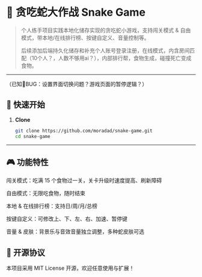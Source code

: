 # 🐍 贪吃蛇大作战 Snake Game

> 个人练手项目实践本地化储存实现的贪吃蛇小游戏，支持闯关模式 & 自由模式，带本地/在线排行榜、按键自定义、音量控制等。
>
> 
> 后续添加后端持久化储存和补充个人账号登录注册，在线模式，内含房间匹配（10个人？，人数不够用ai？），内部排行帮，食物生成，碰撞死亡变成食物。
---

（已知🐞BUG：设置界面切换问题？游戏页面的暂停逻辑？）

## 🚀 快速开始

1. **Clone**
   ```bash
   git clone https://github.com/moradad/snake-game.git
   cd snake-game

---
## 🎮 功能特性
闯关模式：吃满 15 个食物过一关，关卡升级时速度提高、刷新障碍

自由模式：无限吃食物，随时结束

本地 & 在线排行榜：支持日/周/月/总榜

按键自定义：可修改上、下、左、右、加速、暂停键

音量 & 皮肤：背景乐与音效音量独立调整，多种蛇皮肤可选




## 📄 开源协议
本项目采用 MIT License 开源，欢迎任意使用与扩展！
